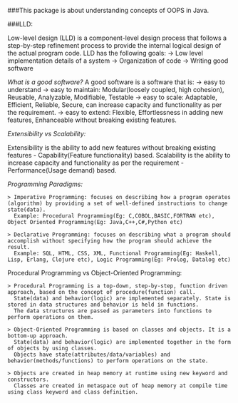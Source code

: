 ###This package is about understanding concepts of OOPS in Java.

###LLD:

Low-level design (LLD) is a component-level design process that follows a step-by-step refinement process to provide the internal logical design of the actual program code.
LLD has the following goals:
    -> Low level implementation details of a system
    -> Organization of code
    -> Writing good software

*_What is a good software?_*
  A good software is a software that is:
    -> easy to understand
    -> easy to maintain: Modular(loosely coupled, high cohesion), Reusable, Analyzable, Modifiable, Testable
    -> easy to scale: Adaptable, Efficient, Reliable, Secure, can increase capacity and functionality as per the requirement.
    -> easy to extend: Flexible, Effortlessness in adding new features, Enhanceable without breaking existing features.

*_Extensibility vs Scalability:_*

Extensibility is the ability to add new features without breaking existing features - Capability(Feature functionality) based.
Scalability is the ability to increase capacity and functionality as per the requirement - Performance(Usage demand) based.

*Programming Paradigms:*
    
    > Imperative Programming: focuses on describing how a program operates (algorithm) by providing a set of well-defined instructions to change state(data).
      Example: Procedural Programming(Eg: C,COBOL,BASIC,FORTRAN etc), Object Oriented Programming(Eg: Java,C++,C#,Python etc)

    > Declarative Programming: focuses on describing what a program should accomplish without specifying how the program should achieve the result.
      Example: SQL, HTML, CSS, XML, Functional Programming(Eg: Haskell, Lisp, Erlang, Clojure etc), Logic Programming(Eg: Prolog, Datalog etc)

Procedural Programming vs Object-Oriented Programming:
    
    > Procedural Programming is a top-down, step-by-step, function driven approach, based on the concept of procedure(function) call.
      State(data) and behavior(logic) are implemented separately. State is stored in data structures and behavior is held in functions.
      The data structures are passed as parameters into functions to perform operations on them.
       
    > Object-Oriented Programming is based on classes and objects. It is a bottom-up approach.
      State(data) and behavior(logic) are implemented together in the form of objects by using classes.
      Objects have state(attributes/data/variables) and behavior(methods/functions) to perform operations on the state.
    
    > Objects are created in heap memory at runtime using new keyword and constructors.
      Classes are created in metaspace out of heap memory at compile time using class keyword and class definition.